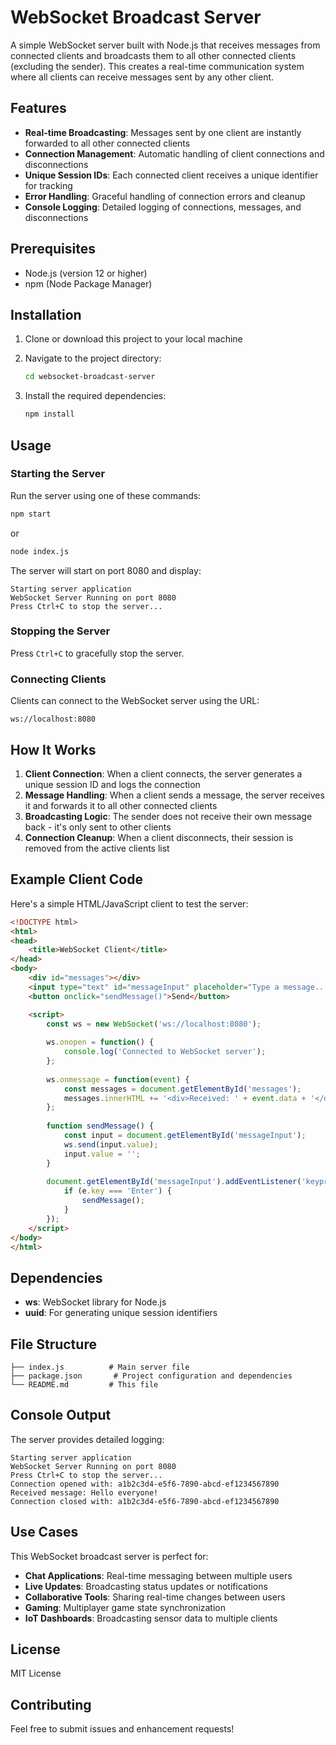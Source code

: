 # WebSocket Broadcast Server

A simple WebSocket server built with Node.js that receives messages from connected clients and broadcasts them to all other connected clients (excluding the sender). This creates a real-time communication system where all clients can receive messages sent by any other client.

## Features

- **Real-time Broadcasting**: Messages sent by one client are instantly forwarded to all other connected clients
- **Connection Management**: Automatic handling of client connections and disconnections
- **Unique Session IDs**: Each connected client receives a unique identifier for tracking
- **Error Handling**: Graceful handling of connection errors and cleanup
- **Console Logging**: Detailed logging of connections, messages, and disconnections

## Prerequisites

- Node.js (version 12 or higher)
- npm (Node Package Manager)

## Installation

1. Clone or download this project to your local machine

2. Navigate to the project directory:
   ```bash
   cd websocket-broadcast-server
   ```

3. Install the required dependencies:
   ```bash
   npm install
   ```

## Usage

### Starting the Server

Run the server using one of these commands:

```bash
npm start
```

or

```bash
node index.js
```

The server will start on port 8080 and display:
```
Starting server application
WebSocket Server Running on port 8080
Press Ctrl+C to stop the server...
```

### Stopping the Server

Press `Ctrl+C` to gracefully stop the server.

### Connecting Clients

Clients can connect to the WebSocket server using the URL:
```
ws://localhost:8080
```

## How It Works

1. **Client Connection**: When a client connects, the server generates a unique session ID and logs the connection
2. **Message Handling**: When a client sends a message, the server receives it and forwards it to all other connected clients
3. **Broadcasting Logic**: The sender does not receive their own message back - it's only sent to other clients
4. **Connection Cleanup**: When a client disconnects, their session is removed from the active clients list

## Example Client Code

Here's a simple HTML/JavaScript client to test the server:

```html
<!DOCTYPE html>
<html>
<head>
    <title>WebSocket Client</title>
</head>
<body>
    <div id="messages"></div>
    <input type="text" id="messageInput" placeholder="Type a message...">
    <button onclick="sendMessage()">Send</button>

    <script>
        const ws = new WebSocket('ws://localhost:8080');
        
        ws.onopen = function() {
            console.log('Connected to WebSocket server');
        };
        
        ws.onmessage = function(event) {
            const messages = document.getElementById('messages');
            messages.innerHTML += '<div>Received: ' + event.data + '</div>';
        };
        
        function sendMessage() {
            const input = document.getElementById('messageInput');
            ws.send(input.value);
            input.value = '';
        }
        
        document.getElementById('messageInput').addEventListener('keypress', function(e) {
            if (e.key === 'Enter') {
                sendMessage();
            }
        });
    </script>
</body>
</html>
```

## Dependencies

- **ws**: WebSocket library for Node.js
- **uuid**: For generating unique session identifiers

## File Structure

```
├── index.js          # Main server file
├── package.json       # Project configuration and dependencies
└── README.md         # This file
```

## Console Output

The server provides detailed logging:

```
Starting server application
WebSocket Server Running on port 8080
Press Ctrl+C to stop the server...
Connection opened with: a1b2c3d4-e5f6-7890-abcd-ef1234567890
Received message: Hello everyone!
Connection closed with: a1b2c3d4-e5f6-7890-abcd-ef1234567890
```

## Use Cases

This WebSocket broadcast server is perfect for:

- **Chat Applications**: Real-time messaging between multiple users
- **Live Updates**: Broadcasting status updates or notifications
- **Collaborative Tools**: Sharing real-time changes between users
- **Gaming**: Multiplayer game state synchronization
- **IoT Dashboards**: Broadcasting sensor data to multiple clients

## License

MIT License

## Contributing

Feel free to submit issues and enhancement requests!